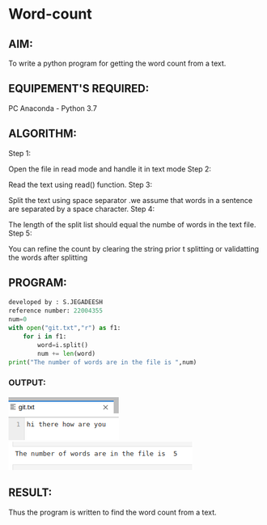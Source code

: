 # Word-count
## AIM:
To write a python program for getting the word count from a text.
## EQUIPEMENT'S REQUIRED: 
PC
Anaconda - Python 3.7
## ALGORITHM: 
Step 1:

Open the file in read mode and handle it in text mode
Step 2:

Read the text using read() function.
Step 3:

Split the text using space separator .we assume that words in a sentence are separated by a space character.
Step 4:

The length of the split list should equal the numbe of words in the text file.
Step 5:

You can refine the count by clearing the string prior t splitting or validatting the words after splitting
## PROGRAM:
``` python
developed by : S.JEGADEESH
reference number: 22004355
num=0
with open("git.txt","r") as f1:
    for i in f1:
        word=i.split()
        num += len(word)
print("The number of words are in the file is ",num)
  ```  

### OUTPUT:
![OUTPUT](git.png)
![OUTPUT](git6.png)



## RESULT:
Thus the program is written to find the word count from a text.
